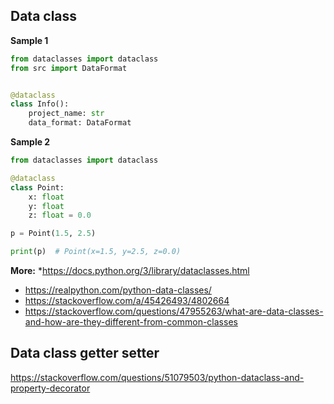 ## Data class
**Sample 1**
```python
from dataclasses import dataclass
from src import DataFormat


@dataclass
class Info():
    project_name: str
    data_format: DataFormat
```

**Sample 2**
```python
from dataclasses import dataclass

@dataclass
class Point:
    x: float
    y: float
    z: float = 0.0

p = Point(1.5, 2.5)

print(p)  # Point(x=1.5, y=2.5, z=0.0)
```

**More:**
 *https://docs.python.org/3/library/dataclasses.html
* https://realpython.com/python-data-classes/
* https://stackoverflow.com/a/45426493/4802664
* https://stackoverflow.com/questions/47955263/what-are-data-classes-and-how-are-they-different-from-common-classes

## Data class getter setter
https://stackoverflow.com/questions/51079503/python-dataclass-and-property-decorator
